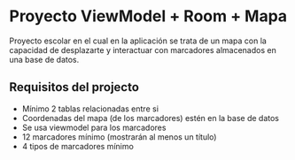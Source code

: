 # Proyecto ViewModel + Room + Mapa

Proyecto escolar en el cual en la aplicación se trata de un mapa con la capacidad de desplazarte y interactuar con marcadores almacenados en una base de datos.

## Requisitos del projecto
- Mínimo 2 tablas relacionadas entre si
- Coordenadas del mapa (de los marcadores) estén en la base de datos
- Se usa viewmodel para los marcadores
- 12 marcadores mínimo (mostrarán al menos un título)
- 4 tipos de marcadores mínimo

